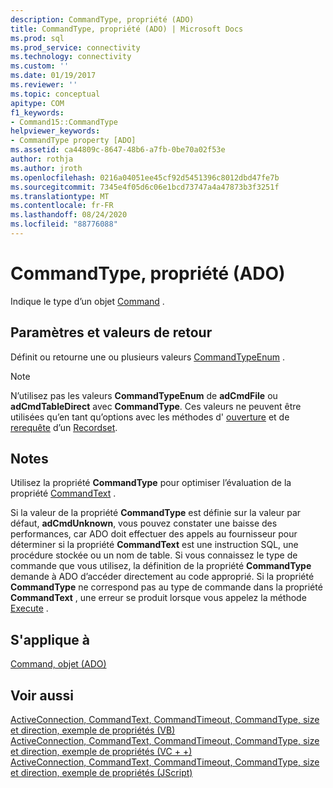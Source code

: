 ```yaml
---
description: CommandType, propriété (ADO)
title: CommandType, propriété (ADO) | Microsoft Docs
ms.prod: sql
ms.prod_service: connectivity
ms.technology: connectivity
ms.custom: ''
ms.date: 01/19/2017
ms.reviewer: ''
ms.topic: conceptual
apitype: COM
f1_keywords:
- Command15::CommandType
helpviewer_keywords:
- CommandType property [ADO]
ms.assetid: ca44809c-8647-48b6-a7fb-0be70a02f53e
author: rothja
ms.author: jroth
ms.openlocfilehash: 0216a04051ee45cf92d5451396c8012dbd47fe7b
ms.sourcegitcommit: 7345e4f05d6c06e1bcd73747a4a47873b3f3251f
ms.translationtype: MT
ms.contentlocale: fr-FR
ms.lasthandoff: 08/24/2020
ms.locfileid: "88776088"
---
```

# <a name="commandtype-property-ado"></a>CommandType, propriété (ADO)
Indique le type d’un objet [Command](./command-object-ado.md) .  
  
## <a name="settings-and-return-values"></a>Paramètres et valeurs de retour  
 Définit ou retourne une ou plusieurs valeurs [CommandTypeEnum](./commandtypeenum.md) .  
  
> [!NOTE]
>  N’utilisez pas les valeurs **CommandTypeEnum** de **adCmdFile** ou **adCmdTableDirect** avec **CommandType**. Ces valeurs ne peuvent être utilisées qu’en tant qu’options avec les méthodes d' [ouverture](./open-method-ado-recordset.md) et de [rerequête](./requery-method.md) d’un [Recordset](./recordset-object-ado.md).  
  
## <a name="remarks"></a>Notes  
 Utilisez la propriété **CommandType** pour optimiser l’évaluation de la propriété [CommandText](./commandtext-property-ado.md) .  
  
 Si la valeur de la propriété **CommandType** est définie sur la valeur par défaut, **adCmdUnknown**, vous pouvez constater une baisse des performances, car ADO doit effectuer des appels au fournisseur pour déterminer si la propriété **CommandText** est une instruction SQL, une procédure stockée ou un nom de table. Si vous connaissez le type de commande que vous utilisez, la définition de la propriété **CommandType** demande à ADO d’accéder directement au code approprié. Si la propriété **CommandType** ne correspond pas au type de commande dans la propriété **CommandText** , une erreur se produit lorsque vous appelez la méthode [Execute](./execute-method-ado-command.md) .  
  
## <a name="applies-to"></a>S'applique à  
 [Command, objet (ADO)](./command-object-ado.md)  
  
## <a name="see-also"></a>Voir aussi  
 [ActiveConnection, CommandText, CommandTimeout, CommandType, size et direction, exemple de propriétés (VB)](./activeconnection-commandtext-commandtimeout-commandtype-size-example-vb.md)   
 [ActiveConnection, CommandText, CommandTimeout, CommandType, size et direction, exemple de propriétés (VC + +)](./activeconnection-commandtext-commandtimeout-commandtype-size-example-vc.md)   
 [ActiveConnection, CommandText, CommandTimeout, CommandType, size et direction, exemple de propriétés (JScript)](./activeconnection-commandtext-timeout-type-size-example-jscript.md)